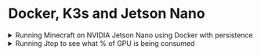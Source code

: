 # Docker, K3s and Jetson Nano

<details><summary>
Running Minecraft on NVIDIA Jetson Nano using Docker with persistence
 </summary>
 <br>
 
 ## Pre-requisite:
 
 - NVIDIA Jetson Board flashed with SD card image(comes with Docker by default)
 
 
 ```
 sudo docker run -d -p 25565:25565 \
                   --gpus all \
                   -e EULA=true \
                   -e ONLINE_MODE=false \
                   -e DIFFICULTY=hard \
                   -e OPS=collabnix  \
                   -e MAX_PLAYERS=50 \
                   -e MOTD="welcome to Collabnix" \
                   -v /tmp/minecraft_data:/data \
                   --name mc 
                   itzg/minecraft-server
```
 
## Checking the logs

```
EST into 1.16.3
[init] Resolving type given VANILLA
[init] server.properties already created, skipping
[init] Setting/adding ops
[init] log4j2.xml already created, skipping
[init] Checking for JSON files.
[init] Setting initial memory to 1G and max to 1G
[init] Starting the Minecraft server...
[12:42:23] [main/INFO]: Environment: authHost='https://authserver.mojang.com', accountsHost='https://api.mojang.com', sessionHost='https://sessionserver.mojang.com', name='PROD'
```


 </details>

<details><summary>
Running Jtop to see what % of GPU is being consumed
 </summary>
 
## Installing Jtop 
 
```
sudo -H pip install -U jetson-stats
```

## Running the Jtop tool

```
sudo jtop
```

![My Image](https://github.com/ajeetraina/jetsonnano/blob/master/images/jtop.png)
</details>
